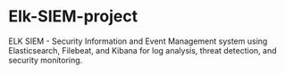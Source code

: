# Elk-SIEM-project
ELK SIEM - Security Information and Event Management system using Elasticsearch, Filebeat, and Kibana for log analysis, threat detection, and security monitoring.
